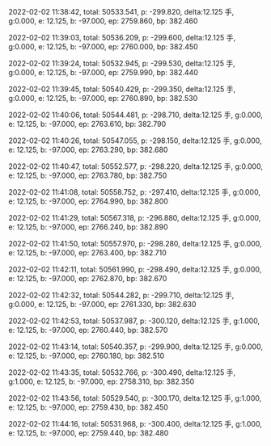2022-02-02 11:38:42, total: 50533.541, p: -299.820, delta:12.125 手, g:0.000, e: 12.125, b: -97.000, ep: 2759.860, bp: 382.460

2022-02-02 11:39:03, total: 50536.209, p: -299.600, delta:12.125 手, g:0.000, e: 12.125, b: -97.000, ep: 2760.000, bp: 382.450

2022-02-02 11:39:24, total: 50532.945, p: -299.530, delta:12.125 手, g:0.000, e: 12.125, b: -97.000, ep: 2759.990, bp: 382.440

2022-02-02 11:39:45, total: 50540.429, p: -299.350, delta:12.125 手, g:0.000, e: 12.125, b: -97.000, ep: 2760.890, bp: 382.530

2022-02-02 11:40:06, total: 50544.481, p: -298.710, delta:12.125 手, g:0.000, e: 12.125, b: -97.000, ep: 2763.610, bp: 382.790

2022-02-02 11:40:26, total: 50547.055, p: -298.150, delta:12.125 手, g:0.000, e: 12.125, b: -97.000, ep: 2763.290, bp: 382.680

2022-02-02 11:40:47, total: 50552.577, p: -298.220, delta:12.125 手, g:0.000, e: 12.125, b: -97.000, ep: 2763.780, bp: 382.750

2022-02-02 11:41:08, total: 50558.752, p: -297.410, delta:12.125 手, g:0.000, e: 12.125, b: -97.000, ep: 2764.990, bp: 382.800

2022-02-02 11:41:29, total: 50567.318, p: -296.880, delta:12.125 手, g:0.000, e: 12.125, b: -97.000, ep: 2766.240, bp: 382.890

2022-02-02 11:41:50, total: 50557.970, p: -298.280, delta:12.125 手, g:0.000, e: 12.125, b: -97.000, ep: 2763.400, bp: 382.710

2022-02-02 11:42:11, total: 50561.990, p: -298.490, delta:12.125 手, g:0.000, e: 12.125, b: -97.000, ep: 2762.870, bp: 382.670

2022-02-02 11:42:32, total: 50544.282, p: -299.710, delta:12.125 手, g:0.000, e: 12.125, b: -97.000, ep: 2761.330, bp: 382.630

2022-02-02 11:42:53, total: 50537.987, p: -300.120, delta:12.125 手, g:1.000, e: 12.125, b: -97.000, ep: 2760.440, bp: 382.570

2022-02-02 11:43:14, total: 50540.357, p: -299.900, delta:12.125 手, g:0.000, e: 12.125, b: -97.000, ep: 2760.180, bp: 382.510

2022-02-02 11:43:35, total: 50532.766, p: -300.490, delta:12.125 手, g:1.000, e: 12.125, b: -97.000, ep: 2758.310, bp: 382.350

2022-02-02 11:43:56, total: 50529.540, p: -300.170, delta:12.125 手, g:1.000, e: 12.125, b: -97.000, ep: 2759.430, bp: 382.450

2022-02-02 11:44:16, total: 50531.968, p: -300.400, delta:12.125 手, g:1.000, e: 12.125, b: -97.000, ep: 2759.440, bp: 382.480